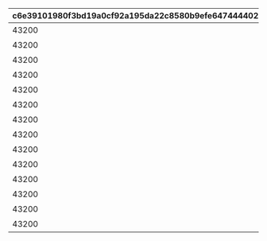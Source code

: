 |c6e39101980f3bd19a0cf92a195da22c8580b9efe6474444027451a451b2d112|74b081c10379d73aea91ac2bdc81e0f0498373cdba91c0e9726c2e15e92358d7|cecc9040a6cd489247b0d0713f8eaac3a22910cae0febac7d3fd745763d3dbc4|0314ee2f4d47e71c9793b50bdb88cbec67402da316d65e7ba79e5ecd9e622601|06bbaaba62369811c7b54a96f106d76f3a70623c5396ce2e1fc5d15be11b8c53|2a67112681bbd6bac39db8a9a710fe474bce748eefddc139eda1dd1f616cab77|11e11b52e0fb90042e1351eaaebd576b88f405a2cf6815d79f423db46c4ac345|1eff5609979c59cdc5178a9ffd41096854591aa2388f6a4e809fc86be74ddaa6|22fbc822406c439b322f7c0c3c042e4cbde2bab810f819f0bdced8b494ee7449|86914db765c735e40bc645c973cb71e1ac278d201b3fd5a6449350ca15532b7c|ca6581304f56fec2bd9b2c1707145e265cba4ae3d838519cdc7fa341215cd688|aaf43e75a47a50efa7e7490891c95322e18ff409fd4aef8be12bf23a8c9113e5|d9b290948ea89e06136e6b796ba4555c88b361bfe483f7e38125e7d5c56bd335|c15a1bb37213d29402fae8f81013342dd57935a950c6d0b3869de626666ab52d|258b5bb733420988a9e406de8b01607633405928e360459ccaaf215bdd608e43|279297b0ffb8d86766ce2c2a9ac41f2ec9fc1a61d4a322772d450f5856307249|c7c33947f3441242327eae03e850c224333f7cae0ef6b51c921b905edff752ae|
| --- | --- | --- | --- | --- | --- | --- | --- | --- | --- | --- | --- | --- | --- | --- | --- | --- |
|43200|1|スィオネ\n樹林|4101351|108|4104401|11001001|100000|4104351|11001001|10|4201401|-470|4101401|7200|1|11001|
|43200|1|ヘリケ巨木|4106351|90|4110401|11001002|100000|4110351|11001002|10|4203401|-235|4106401|7200|2|11001|
|43200|1|イオカステ\n岩山|4102351|108|4105401|11001003|100000|4105351|11001003|10|4201401|0|4102401|7200|3|11001|
|43200|1|ハルパリ\n大滝|4108351|90|4109401|11001004|100000|4109351|11001004|10|4203401|235|4108401|7200|4|11001|
|43200|1|ムネメー川|4103351|108|4107401|11001005|100000|4107351|11001005|10|4201401|470|4103401|7200|5|11001|
|43200|1|アルバ浜堤|4301351|108|4201401|11002003|100000|4101401|11002001|10|4301401|-470|4104401|7200|6|11002|
|43200|1|サダルスド\n砂浜|4305351|90|4203401|11002002|100000|4106401|11002002|10|4305401|-235|4110401|7200|7|11002|
|43200|1|ダルリク\n巨岩|4302351|108|4201401|11002001|100000|4102401|11002003|10|4302401|0|4105401|7200|8|11002|
|43200|1|アンカル川|4304351|90|4203401|11001005|100000|4108401|11002004|10|4304401|235|4109401|7200|9|11002|
|43200|1|ダクビア\n森林|4303351|108|4201401|11001001|100000|4103401|11002005|10|4303401|470|4107401|7200|10|11002|
|43200|1|ミーマス\n洞穴|4201351|108|4104401|11003001|100000|4201401|11003001|10|4109401|-470|4101401|7200|11|11003|
|43200|1|レアント川|4202351|90|4102401|11003002|100000|4202401|11003002|10|4110401|-155|4108401|7200|11|11003|
|43200|1|ケランド\n廃墟|4203351|108|4105401|11003003|100000|4203401|11003003|10|4109401|160|4103401|7200|11|11003|
|43200|1|デオネカ\n氷海|4204351|90|4107401|11003004|100000|4204401|11003004|10|4110401|470|4106401|7200|11|11003|